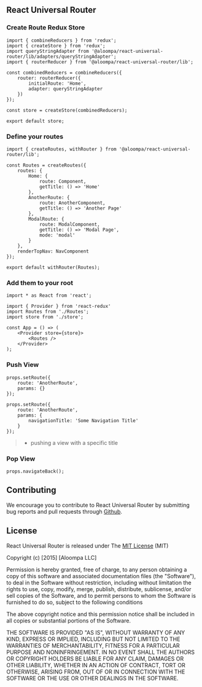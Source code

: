 ## React Universal Router


### Create Route Redux Store

```
import { combineReducers } from 'redux';
import { createStore } from 'redux';
import queryStringAdapter from '@aloompa/react-universal-router/lib/adapters/queryStringAdapter';
import { routerReducer } from '@aloompa/react-universal-router/lib';

const combinedReducers = combineReducers({
    router: routerReducer({
        initialRoute: 'Home',
        adapter: queryStringAdapter
    })
});

const store = createStore(combinedReducers);

export default store; 
```

### Define your routes

```
import { createRoutes, withRouter } from '@aloompa/react-universal-router/lib';

const Routes = createRoutes({
    routes: {
        Home: {
            route: Component,
            getTitle: () => 'Home'
        },
        AnotherRoute: {
            route: AnotherComponent,
            getTitle: () => 'Another Page'
        },
        ModalRoute: {
            route: ModalComponent,
            getTitle: () => 'Modal Page',
            mode: 'modal'
        }
    },
    renderTopNav: NavComponent
});

export default withRouter(Routes);
```

### Add them to your root

```
import * as React from 'react';

import { Provider } from 'react-redux'
import Routes from './Routes';
import store from './store';

const App = () => (
    <Provider store={store}>
        <Routes />
    </Provider>
);
```

### Push View

```
props.setRoute({
    route: 'AnotherRoute',
    params: {}
});
```

```
props.setRoute({
    route: 'AnotherRoute',
    params: {
        navigationTitle: 'Some Navigation Title'
    }
});
```
>- pushing a view with a specific title

### Pop View

`props.navigateBack();`


## Contributing

We encourage you to contribute to React Universal Router by submitting bug reports and pull requests through [Github](http//github.com).

## License

React Universal Router is released under The [MIT License](http://www.opensource.org/licenses/MIT) (MIT)

Copyright (c) [2015] [Aloompa LLC]

Permission is hereby granted, free of charge, to any person obtaining a copy
of this software and associated documentation files (the "Software"), to deal
in the Software without restriction, including without limitation the rights
to use, copy, modify, merge, publish, distribute, sublicense, and/or sell
copies of the Software, and to permit persons to whom the Software is
furnished to do so, subject to the following conditions

The above copyright notice and this permission notice shall be included in all
copies or substantial portions of the Software.

THE SOFTWARE IS PROVIDED "AS IS", WITHOUT WARRANTY OF ANY KIND, EXPRESS OR IMPLIED, INCLUDING BUT NOT LIMITED TO THE WARRANTIES OF MERCHANTABILITY, FITNESS FOR A PARTICULAR PURPOSE AND NONINFRINGEMENT. IN NO EVENT SHALL THE AUTHORS OR COPYRIGHT HOLDERS BE LIABLE FOR ANY CLAIM, DAMAGES OR OTHER LIABILITY, WHETHER IN AN ACTION OF CONTRACT, TORT OR OTHERWISE, ARISING FROM,
OUT OF OR IN CONNECTION WITH THE SOFTWARE OR THE USE OR OTHER DEALINGS IN THE SOFTWARE.